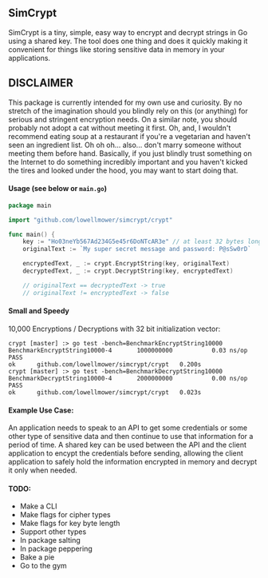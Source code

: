## SimCrypt
SimCrypt is a tiny, simple, easy way to encrypt and decrypt strings in Go using
a shared key. The tool does one thing and does it quickly making it convenient
for things like storing sensitive data in memory in your applications.

## DISCLAIMER
This package is currently intended for my own use and curiosity. By no stretch of
the imagination should you blindly rely on this (or anything) for serious and 
stringent encryption needs. On a similar note, you should probably not adopt a 
cat without meeting it first. Oh, and, I wouldn't recommend eating soup at a
restaurant if you're a vegetarian and haven't seen an ingredient list. Oh oh 
oh... also... don't marry someone without meeting them before hand. Basically, 
if you just blindly trust something on the Internet to do something incredibly
important and you haven't kicked the tires and looked under the hood, you may
want to start doing that.

#### Usage (see below or `main.go`)
```go
package main

import "github.com/lowellmower/simcrypt/crypt"

func main() {
	key := "Ho03neYb567Ad234G5e45r6DoNTcAR3e" // at least 32 bytes long
	originalText := `My super secret message and password: P@sSw0rD`

	encryptedText, _ := crypt.EncryptString(key, originalText)
	decryptedText, _ := crypt.DecryptString(key, encryptedText)

	// originalText == decryptedText -> true
	// originalText != encryptedText -> false
```

#### Small and Speedy
10,000 Encryptions / Decryptions with 32 bit initialization vector:
```
crypt [master] :> go test -bench=BenchmarkEncryptString10000
BenchmarkEncryptString10000-4   	1000000000	         0.03 ns/op
PASS
ok  	github.com/lowellmower/simcrypt/crypt	0.200s
crypt [master] :> go test -bench=BenchmarkDecryptString10000
BenchmarkDecryptString10000-4   	2000000000	         0.00 ns/op
PASS
ok  	github.com/lowellmower/simcrypt/crypt	0.023s
```

#### Example Use Case:
An application needs to speak to an API to get some credentials or some other
type of sensitive data and then continue to use that information for a period of
time. A shared key can be used between the API and the client application to 
encypt the credentials before sending, allowing the client application to safely
hold the information encrypted in memory and decrypt it only when needed.

#### TODO:
- Make a CLI
- Make flags for cipher types
- Make flags for key byte length
- Support other types
- In package salting
- In package peppering
- Bake a pie
- Go to the gym
